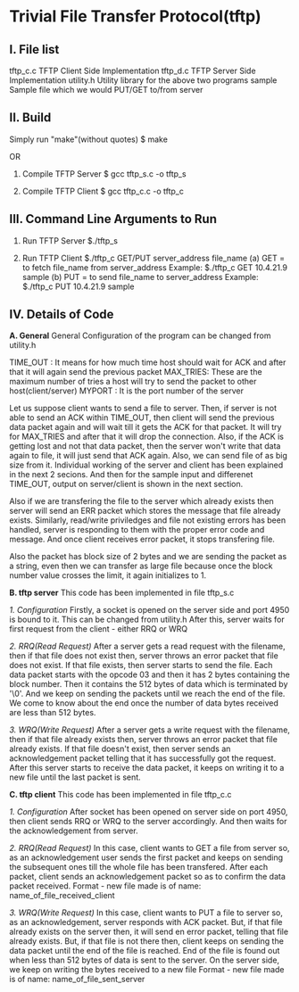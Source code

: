 Trivial File Transfer Protocol(tftp)
=====================================

I. File list
------------
tftp_c.c		TFTP Client Side Implementation
tftp_d.c		TFTP Server Side Implementation
utility.h		Utility library for the above two programs
sample 			Sample file which we would PUT/GET to/from server



II. Build
---------
Simply run "make"(without quotes)
$ make

OR

1. Compile TFTP Server
$ gcc tftp_s.c -o tftp_s

2. Compile TFTP Client
$ gcc tftp_c.c -o tftp_c



III. Command Line Arguments to Run
----------------------------------
1. Run TFTP Server
$./tftp_s

2. Run TFTP Client
$./tftp_c GET/PUT server_address file_name
	(a)	GET = to fetch file_name from server_address
		Example:
		$./tftp_c GET 10.4.21.9 sample
	(b)	PUT = to send file_name to server_address
		Example:
		$./tftp_c PUT 10.4.21.9 sample



IV. Details of Code
-------------------

**A. General**
General Configuration of the program can be changed from utility.h

TIME_OUT :	It means for how much time host should wait for ACK and
			after that it will again send the previous packet
MAX_TRIES:	These are the maximum number of tries a host will try to
			send the packet to other host(client/server)
MYPORT   :	It is the port number of the server

Let us suppose client wants to send a file to server. Then, if server
is not able to send an ACK within TIME_OUT, then client will send the
previous data packet again and will wait till it gets the ACK for that
packet. It will try for MAX_TRIES and after that it will drop the
connection. Also, if the ACK is getting lost and not that data packet,
then the server won't write that data again to file, it will just send
that ACK again. Also, we can send file of as big size from it.
Individual working of the server and client has been
explained in the next 2 secions. And then for the sample input and 
differenet TIME_OUT, output on server/client is shown in the next
section.

Also if we are transfering the file to the server which already exists 
then server will send an ERR packet which stores the message that file 
already exists. Similarly, read/write priviledges and file not existing 
errors has been handled, server is responding to them with the proper
error code and message. And once client receives error packet, it stops
transfering file.

Also the packet has block size of 2 bytes and we are sending the packet 
as a string, even then we can transfer as large file because once the 
block number value crosses the limit, it again initializes to 1.


**B. tftp server**
This code has been implemented in file tftp_s.c

*1. Configuration*
	Firstly, a socket is opened on the server side and port 4950 is
	bound to it. This can be changed from utility.h
	After this, server waits for first request from the client - either RRQ 
	or WRQ

*2. RRQ(Read Request)*
	After a server gets a read request with the filename, then if that
	file does not exist then, server throws an error packet that file
	does not exist.
	If that file exists, then server starts to send the file. Each data
	packet starts with the opcode 03 and then it has 2 bytes containing
	the block number. Then it contains the 512 bytes of data which is
	terminated by '\0'. And we keep on sending the packets until we
	reach the end of the file. We come to know about the end once the
	number of data bytes received are less than 512 bytes.

*3. WRQ(Write Request)*
	After a server gets a write request with the filename, then if that
	file already exists then, server throws an error packet that file
	already exists.
	If that file doesn't exist, then server sends an acknowledgement
	packet telling that it has successfully got the request. After this
	server starts to receive the data packet, it keeps on writing it to
	a new file until the last packet is sent.


**C. tftp client**
This code has been implemented in file tftp_c.c

*1. Configuration*
	After socket has been opened on server side on port 4950, then
	client sends RRQ or WRQ to the server accordingly.
	And then waits for the acknowledgement from server.

*2. RRQ(Read Request)*
	In this case, client wants to GET a file from server so, as an
	acknowledgement user sends the first packet and keeps on sending
	the subsequent ones till the whole file has been transfered. After
	each packet, client sends an acknowledgement packet so as to confirm
	the data packet received.
	Format - new file made is of name: name_of_file_received_client

*3. WRQ(Write Request)*
	In this case, client wants to PUT a file to server so, as an 
	acknowledgement, server responds with ACK packet. But, if that file
	already exists on the server then, it will send en error packet, 
	telling that file already exists.
	But, if that file is not there then, client keeps on sending the 
	data packet until the end of the file is reached. End of the file is
	found out when less than 512 bytes of data is sent to the server. On
	the server side, we keep on writing the bytes received to a new file
	Format - new file made is of name: name_of_file_sent_server